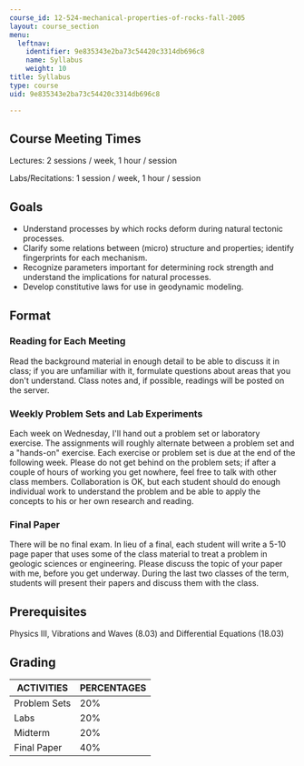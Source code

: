 ```yaml
---
course_id: 12-524-mechanical-properties-of-rocks-fall-2005
layout: course_section
menu:
  leftnav:
    identifier: 9e835343e2ba73c54420c3314db696c8
    name: Syllabus
    weight: 10
title: Syllabus
type: course
uid: 9e835343e2ba73c54420c3314db696c8

---
```


Course Meeting Times
--------------------

Lectures: 2 sessions / week, 1 hour / session

Labs/Recitations: 1 session / week, 1 hour / session

Goals
-----

*   Understand processes by which rocks deform during natural tectonic processes.
*   Clarify some relations between (micro) structure and properties; identify fingerprints for each mechanism.
*   Recognize parameters important for determining rock strength and understand the implications for natural processes.
*   Develop constitutive laws for use in geodynamic modeling.

Format
------

### Reading for Each Meeting

Read the background material in enough detail to be able to discuss it in class; if you are unfamiliar with it, formulate questions about areas that you don't understand. Class notes and, if possible, readings will be posted on the server.

### Weekly Problem Sets and Lab Experiments

Each week on Wednesday, I'll hand out a problem set or laboratory exercise. The assignments will roughly alternate between a problem set and a "hands-on" exercise. Each exercise or problem set is due at the end of the following week. Please do not get behind on the problem sets; if after a couple of hours of working you get nowhere, feel free to talk with other class members. Collaboration is OK, but each student should do enough individual work to understand the problem and be able to apply the concepts to his or her own research and reading.

### Final Paper

There will be no final exam. In lieu of a final, each student will write a 5-10 page paper that uses some of the class material to treat a problem in geologic sciences or engineering. Please discuss the topic of your paper with me, before you get underway. During the last two classes of the term, students will present their papers and discuss them with the class.

Prerequisites
-------------

Physics III, Vibrations and Waves (8.03) and Differential Equations (18.03)

Grading
-------

| ACTIVITIES | PERCENTAGES |
| --- | --- |
| Problem Sets | 20% |
| Labs | 20% |
| Midterm | 20% |
| Final Paper | 40%